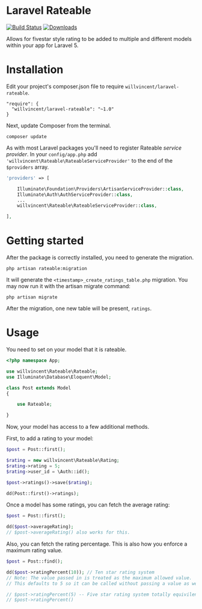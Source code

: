 # Laravel Rateable

[![Build Status](https://travis-ci.org/RomainLanz/laravel-commentable.svg?branch=2.0)](https://travis-ci.org/RomainLanz/laravel-commentable)
[![Downloads](https://poser.pugx.org/lanz/laravel-commentable/downloads.svg)](https://packagist.org/packages/lanz/laravel-commentable)

Allows for fivestar style rating to be added to multiple and different models within your app for Laravel 5.

# Installation
Edit your project's composer.json file to require `willvincent/laravel-rateable`.
````
"require": {
  "willvincent/laravel-rateable": "~1.0"
}
````

Next, update Composer from the terminal.
````
composer update
````

As with most Laravel packages you'll need to register Rateable *service provider*. In your `config/app.php` add `'willvincent\Rateable\RateableServiceProvider'` to the end of the `$providers` array.
````php
'providers' => [

    Illuminate\Foundation\Providers\ArtisanServiceProvider::class,
    Illuminate\Auth\AuthServiceProvider::class,
    ...
    willvincent\Rateable\RateableServiceProvider::class,

],
````

# Getting started
After the package is correctly installed, you need to generate the migration.
````
php artisan rateable:migration
````

It will generate the `<timestamp>_create_ratings_table.php` migration. You may now run it with the artisan migrate command:
````
php artisan migrate
````

After the migration, one new table will be present, `ratings`.

# Usage
You need to set on your model that it is rateable.
````php
<?php namespace App;

use willvincent\Rateable\Rateable;
use Illuminate\Database\Eloquent\Model;

class Post extends Model
{

    use Rateable;

}
````

Now, your model has access to a few additional methods.

First, to add a rating to your model:
````php
$post = Post::first();

$rating = new willvincent\Rateable\Rating;
$rating->rating = 5;
$rating->user_id = \Auth::id();

$post->ratings()->save($rating);

dd(Post::first()->ratings);
````

Once a model has some ratings, you can fetch the average rating:
````php
$post = Post::first();

dd($post->averageRating);
// $post->averageRating() also works for this.
````

Also, you can fetch the rating percentage. This is also how you enforce a maximum rating value.
````php
$post = Post::find();

dd($post->ratingPercent(10)); // Ten star rating system
// Note: The value passed in is treated as the maximum allowed value.
// This defaults to 5 so it can be called without passing a value as well.

// $post->ratingPercent(5) -- Five star rating system totally equivilent to:
// $post->ratingPercent()
````
